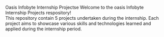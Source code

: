 Oasis Infobyte Internship Projectse
<span> Welcome to the oasis Infobyte Internship Projects respository! <span> <br> This repository contain 5 projects undertaken during the internship. Each project aims to showcase various skills and technologies learned and applied during the internship period.
